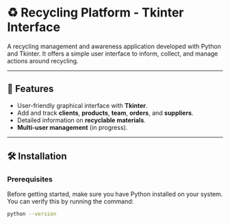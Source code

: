 # ♻️ Recycling Platform - Tkinter Interface

A recycling management and awareness application developed with Python and Tkinter. It offers a simple user interface to inform, collect, and manage actions around recycling.

---

## 🚀 Features

- User-friendly graphical interface with **Tkinter**.
- Add and track **clients**, **products**, **team**, **orders**, and **suppliers**.
- Detailed information on **recyclable materials**.
- **Multi-user management** (in progress).

---

## 🛠️ Installation

### Prerequisites

Before getting started, make sure you have Python installed on your system. You can verify this by running the command:

```bash
python --version
